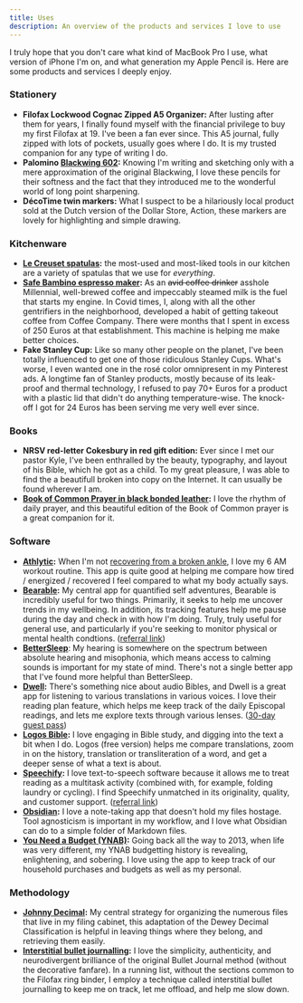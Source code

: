 ```yaml
---
title: Uses
description: An overview of the products and services I love to use
---
```


I truly hope that you don't care what kind of MacBook Pro I use, what version of iPhone I'm on, and what generation my Apple Pencil is. Here are some products and services I deeply enjoy.

### Stationery

- **Filofax Lockwood Cognac Zipped A5 Organizer:** After lusting after them for years, I finally found myself with the financial privilege to buy my first Filofax at 19. I've been a fan ever since. This A5 journal, fully zipped with lots of pockets, usually goes where I do. It is my trusted companion for any type of writing I do.
- **Palomino [Blackwing 602](https://en.wikipedia.org/wiki/Blackwing_602):** Knowing I'm writing and sketching only with a mere approximation of the original Blackwing, I love these pencils for their softness and the fact that they introduced me to the wonderful world of long point sharpening.
- **DécoTime twin markers:** What I suspect to be a hilariously local product sold at the Dutch version of the Dollar Store, Action, these markers are lovely for highlighting and simple drawing.

### Kitchenware

- **[Le Creuset spatulas](https://www.lecreuset.com/kitchen-tools/spoons-and-spatulas):** the most-used and most-liked tools in our kitchen are a variety of spatulas that we use for _everything_.
- **[Safe Bambino espresso maker](https://www.sageappliances.com/eu/en/products/espresso/bes450.html):** As an ~~avid coffee drinker~~ asshole Millennial, well-brewed coffee and impeccably steamed milk is the fuel that starts my engine. In Covid times, I, along with all the other gentrifiers in the neighborhood, developed a habit of getting takeout coffee from Coffee Company. There were months that I spent in excess of 250 Euros at that establishment. This machine is helping me make better choices.
- **Fake Stanley Cup:** Like so many other people on the planet, I've been totally influenced to get one of those ridiculous Stanley Cups. What's worse, I even wanted one in the rosé color omnipresent in my Pinterest ads. A longtime fan of Stanley products, mostly because of its leak-proof and thermal technology, I refused to pay 70+ Euros for a product with a plastic lid that didn't do anything temperature-wise. The knock-off I got for 24 Euros has been serving me very well ever since.

### Books

- **NRSV red-letter Cokesbury in red gift edition:** Ever since I met our pastor Kyle, I've been enthralled by the beauty, typography, and layout of his Bible, which he got as a child. To my great pleasure, I was able to find the a beautifull broken into copy on the Internet. It can usually be found wherever I am.
- **[Book of Common Prayer in black bonded leather](https://www.amazon.nl/-/en/Church-Publishing/dp/0898691117):** I love the rhythm of daily prayer, and this beautiful edition of the Book of Common prayer is a great companion for it.

### Software

- **[Athlytic](https://www.athlyticapp.com/):** When I'm not [recovering from a broken ankle](/2024/10/26/11/24/10/), I love my 6 AM workout routine. This app is quite good at helping me compare how tired / energized / recovered I feel compared to what my body actually says.
- **[Bearable](https://bearable.app/):** My central app for quantified self adventures, Bearable is incredibly useful for two things. Primarily, it seeks to help me uncover trends in my wellbeing. In addition, its tracking features help me pause during the day and check in with how I'm doing. Truly, truly useful for general use, and particularly if you're seeking to monitor physical or mental health condtions. ([referral link](https://bearable.page.link/XDYxWiYazWdpmmrB9))
- **[BetterSleep](https://www.bettersleep.com)**: My hearing is somewhere on the spectrum between absolute hearing and misophonia, which means access to calming sounds is important for my state of mind. There's not a single better app that I've found more helpful than BetterSleep.
- **[Dwell](https://dwellapp.io/):** There's something nice about audio Bibles, and Dwell is a great app for listening to various translations in various voices. I love their reading plan feature, which helps me keep track of the daily Episcopal readings, and lets me explore texts through various lenses. ([30-day guest pass](https://get.dwellbible.com/guest-pass/))
- **[Logos Bible](https://www.logos.com/):** I love engaging in Bible study, and digging into the text a bit when I do. Logos (free version) helps me compare translations, zoom in on the history, translation or transliteration of a word, and get a deeper sense of what a text is about.
- **[Speechify](https://speechify.com/):** I love text-to-speech software because it allows me to treat reading as a multitask activity (combined with, for example, folding laundry or cycling). I find Speechify unmatched in its originality, quality, and customer support. ([referral link](https://share.speechify.com/mz8DVrC))
- **[Obsidian](obsidian.md/):** I love a note-taking app that doesn't hold my files hostage. Tool agnosticism is important in my workflow, and I love what Obsidian can do to a simple folder of Markdown files.
- **[You Need a Budget (YNAB)](obsidian.md/):** Going back all the way to 2013, when life was very different, my YNAB budgetting history is revealing, enlightening, and sobering. I love using the app to keep track of our household purchases and budgets as well as my personal.

### Methodology

- **[Johnny Decimal](https://johnnydecimal.com/):** My central strategy for organizing the numerous files that live in my filing cabinet, this adaptation of the Dewey Decimal Classification is helpful in leaving things where they belong, and retrieving them easily.
- **[Interstitial bullet journalling](https://bulletjournal.com/blogs/bulletjournalist/how-to-improve-focus-using-a-bullet-journal?srsltid=AfmBOoq3ssQZBF8xfc4A6FR8pYiruvqz187J0PvOq4Up5lFN-Fa7WjqD):** I love the simplicity, authenticity, and neurodivergent brilliance of the original Bullet Journal method (without the decorative fanfare). In a running list, without the sections common to the Filofax ring binder, I employ a technique called interstitial bullet journalling to keep me on track, let me offload, and help me slow down.
